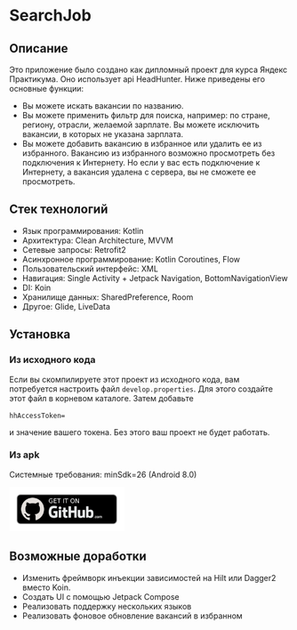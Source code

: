 # SearchJob
## Описание
Это приложение было создано как дипломный проект для курса Яндекс Практикума. Оно использует api HeadHunter. Ниже приведены его основные
функции:
- Вы можете искать вакансии по названию.
- Вы можете применить фильтр для поиска, например: по стране, региону, отрасли, желаемой зарплате. Вы можете исключить вакансии, в которых
  не указана зарплата.
- Вы можете добавить вакансию в избранное или удалить ее из избранного. Вакансию из избранного возможно просмотреть без
  подключения к Интернету. Но если у вас есть подключение к Интернету, а вакансия удалена с сервера, вы не сможете ее просмотреть.

## Стек технологий

- Язык программирования: Kotlin
- Архитектура: Clean Architecture, MVVM
- Сетевые запросы: Retrofit2
- Асинхронное программирование: Kotlin Coroutines, Flow
- Пользовательский интерфейс: XML
- Навигация: Single Activity + Jetpack Navigation, BottomNavigationView
- DI: Koin
- Хранилище данных: SharedPreference, Room
- Другое: Glide, LiveData

## Установка
### Из исходного кода

Если вы скомпилируете этот проект из исходного кода, вам потребуется настроить файл `develop.properties`.
Для этого создайте этот файл в корневом каталоге. Затем добавьте
```properties
hhAccessToken=
```
и значение вашего токена. Без этого ваш проект не будет работать.

### Из apk
Системные требования: minSdk=26 (Android 8.0)

[<img src="/docs/img/get_it_on_github.png" alt="Get it on github" height="80">]()

## Возможные доработки
- Изменить фреймворк инъекции зависимостей на Hilt или Dagger2 вместо Koin.
- Создать UI с помощью Jetpack Compose
- Реализовать поддержку нескольких языков
- Реализовать фоновое обновление вакансий в избранном

